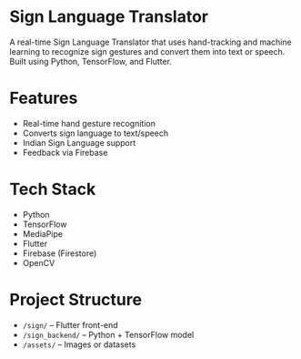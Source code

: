 # Sign Language Translator

A real-time Sign Language Translator that uses hand-tracking and machine learning to recognize sign gestures and convert them into text or speech. Built using Python, TensorFlow, and Flutter.

# Features

- Real-time hand gesture recognition
- Converts sign language to text/speech
- Indian Sign Language support
- Feedback via Firebase

# Tech Stack

- Python
- TensorFlow
- MediaPipe
- Flutter
- Firebase (Firestore)
- OpenCV

# Project Structure

- `/sign/` – Flutter front-end
- `/sign_backend/` – Python + TensorFlow model
- `/assets/` – Images or datasets
